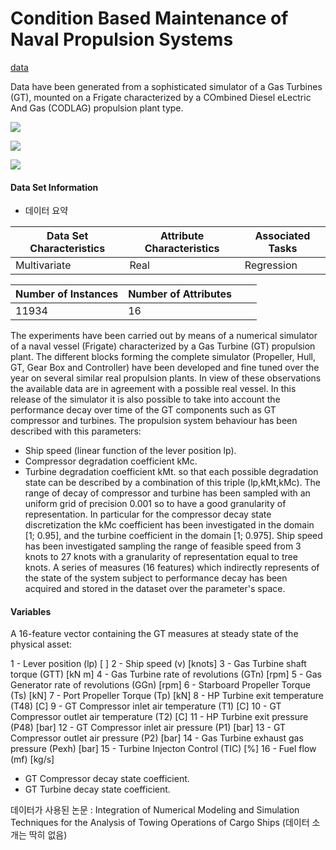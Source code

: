 # Condition Based Maintenance of Naval Propulsion Systems

[data](https://archive.ics.uci.edu/ml/datasets/Condition+Based+Maintenance+of+Naval+Propulsion+Plants#)

Data have been generated from a sophisticated simulator of a Gas Turbines (GT), mounted on a Frigate characterized by a COmbined Diesel eLectric And Gas (CODLAG) propulsion plant type.

 ![](https://img.shields.io/badge/sector-mechanical-red.svg)

 ![](https://img.shields.io/badge/labeled-yes-blue.svg)

 ![](https://img.shields.io/badge/time--series-yes-blue.svg)  

#### Data Set Information

- 데이터 요약  

| Data Set Characteristics | Attribute Characteristics | Associated Tasks |
| ------------------------ | ------------------------- | ---------------- |
| Multivariate             | Real                      | Regression       |

| Number of Instances | Number of Attributes |      |      |
| ------------------- | -------------------- | ---- | ---- |
| 11934               | 16                   |      |      |

> 

The experiments have been carried out by means of a numerical simulator of a naval vessel (Frigate) characterized by a Gas Turbine (GT) propulsion plant. The different blocks forming the complete simulator (Propeller, Hull, GT, Gear Box and Controller) have been developed and fine tuned over the year on several similar real propulsion plants. In view of these observations the available data are in agreement with a possible real vessel. 
In this release of the simulator it is also possible to take into account the performance decay over time of the GT components such as GT compressor and turbines. 
The propulsion system behaviour has been described with this parameters: 

- Ship speed (linear function of the lever position lp). 
- Compressor degradation coefficient kMc. 
- Turbine degradation coefficient kMt. 
  so that each possible degradation state can be described by a combination of this triple (lp,kMt,kMc). 
  The range of decay of compressor and turbine has been sampled with an uniform grid of precision 0.001 so to have a good granularity of representation. 
  In particular for the compressor decay state discretization the kMc coefficient has been investigated in the domain [1; 0.95], and the turbine coefficient in the domain [1; 0.975]. 
  Ship speed has been investigated sampling the range of feasible speed from 3 knots to 27 knots with a granularity of representation equal to tree knots. 
  A series of measures (16 features) which indirectly represents of the state of the system subject to performance decay has been acquired and stored in the dataset over the parameter's space. 

#### Variables

A 16-feature vector containing the GT measures at steady state of the physical asset:  

1 - Lever position (lp) [ ]
2 - Ship speed (v) [knots]
3 - Gas Turbine shaft torque (GTT) [kN m]
4 - Gas Turbine rate of revolutions (GTn) [rpm]
5 - Gas Generator rate of revolutions (GGn) [rpm]
6 - Starboard Propeller Torque (Ts) [kN]
7 - Port Propeller Torque (Tp) [kN]
8 - HP Turbine exit temperature (T48) [C]
9 - GT Compressor inlet air temperature (T1) [C]
10 - GT Compressor outlet air temperature (T2) [C]
11 - HP Turbine exit pressure (P48) [bar]
12 - GT Compressor inlet air pressure (P1) [bar]
13 - GT Compressor outlet air pressure (P2) [bar]
14 - Gas Turbine exhaust gas pressure (Pexh) [bar]
15 - Turbine Injecton Control (TIC) [%]
16 - Fuel flow (mf) [kg/s]

- GT Compressor decay state coefficient.
- GT Turbine decay state coefficient. 

데이터가 사용된 논문 : Integration of Numerical Modeling and Simulation Techniques for the
Analysis of Towing Operations of Cargo Ships (데이터 소개는 딱히 없음)